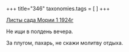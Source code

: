 +++
title="346"
taxonomies.tags = [
]
+++


[Листы сада Мории 1 1924г](/agni/1924)




Не ищи в полдень вечера.   



За плугом, пахарь, не скажи молитву отдыха.   



